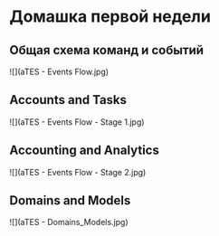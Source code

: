 # Домашка первой недели

## Общая схема команд и событий

![](aTES - Events Flow.jpg)

## Accounts and Tasks

![](aTES - Events Flow - Stage 1.jpg)

## Accounting and Analytics

![](aTES - Events Flow - Stage 2.jpg)

## Domains and Models

![](aTES - Domains_Models.jpg)